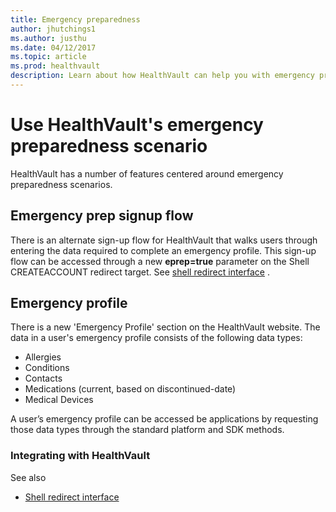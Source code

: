 ```yaml
---
title: Emergency preparedness
author: jhutchings1
ms.author: justhu
ms.date: 04/12/2017
ms.topic: article
ms.prod: healthvault
description: Learn about how HealthVault can help you with emergency preparedness scenarios. 
---
```



Use HealthVault's emergency preparedness scenario
======================

HealthVault has a number of features centered around emergency preparedness scenarios.

Emergency prep signup flow
--------------------------

There is an alternate sign-up flow for HealthVault that walks users through entering the data required to complete an emergency profile. This sign-up flow can be accessed through a new **eprep=true** parameter on the Shell CREATEACCOUNT redirect target. See <a href="/healthvault/concepts/connectivity/shell-redirect-interface" id="PageContent_13990_8">shell redirect interface</a> .

Emergency profile
-----------------

There is a new 'Emergency Profile' section on the HealthVault website. The data in a user's emergency profile consists of the following data types:

-   Allergies
-   Conditions
-   Contacts
-   Medications (current, based on discontinued-date)
-   Medical Devices

A user’s emergency profile can be accessed be applications by requesting those data types through the standard platform and SDK methods.

### Integrating with HealthVault

See also

-   <a href="/healthvault/concepts/connectivity/shell-redirect-interface" id="RightRailLinkListSection_13990_7">Shell redirect interface</a>

